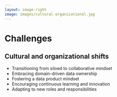 ```yaml
---
layout: image-right
image: images/cultural-organizational.jpg
---
```

# Challenges
## Cultural and organizational shifts

<v-clicks>

- Transitioning from siloed to collaborative mindset
- Embracing domain-driven data ownership
- Fostering a data product mindset
- Encouraging continuous learning and innovation
- Adapting to new roles and responsibilities

</v-clicks>

<Footer/>

<!--
Transitioning from siloed to collaborative mindset:
Implementing a data mesh requires a shift from a siloed mindset to a more collaborative approach, 
breaking down barriers between teams and promoting knowledge sharing.

Embracing domain-driven data ownership:
A crucial cultural shift is the move toward domain-driven data ownership, where data management is aligned with 
specific business domains, empowering domain experts to make data-related decisions.

Fostering a data product mindset:
Organizations need to adopt a data product mindset, treating data as a valuable asset that delivers value to its 
consumers and requires continuous improvement and iteration.

Encouraging continuous learning and innovation:
A data mesh implementation requires a culture that supports continuous learning and innovation, enabling teams to 
explore new technologies, methodologies, and best practices to enhance their data products.

Adapting to new roles and responsibilities:
The transition to a data mesh may require team members to adapt to new roles and responsibilities, 
such as data product owners, data engineers, and data domain experts, to support the new data management paradigm effectively.
-->